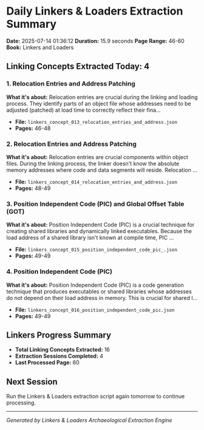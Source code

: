 # Daily Linkers & Loaders Extraction Summary
**Date:** 2025-07-14 01:36:12
**Duration:** 15.9 seconds
**Page Range:** 46-60
**Book:** Linkers and Loaders

## Linking Concepts Extracted Today: 4

### 1. Relocation Entries and Address Patching
**What it's about:** Relocation entries are crucial during the linking and loading process.  They identify parts of an object file whose addresses need to be adjusted (patched) at load time to correctly reflect their fina...

- **File:** `linkers_concept_013_relocation_entries_and_address.json`
- **Pages:** 46-48

### 2. Relocation Entries and Address Patching
**What it's about:** Relocation entries are crucial components within object files.  During the linking process, the linker doesn't know the absolute memory addresses where code and data segments will reside.  Relocation ...

- **File:** `linkers_concept_014_relocation_entries_and_address.json`
- **Pages:** 48-49

### 3. Position Independent Code (PIC) and Global Offset Table (GOT)
**What it's about:** Position Independent Code (PIC) is a crucial technique for creating shared libraries and dynamically linked executables.  Because the load address of a shared library isn't known at compile time, PIC ...

- **File:** `linkers_concept_015_position_independent_code_pic_.json`
- **Pages:** 49-49

### 4. Position Independent Code (PIC)
**What it's about:** Position Independent Code (PIC) is a code generation technique that produces executables or shared libraries whose addresses do not depend on their load address in memory. This is crucial for shared l...

- **File:** `linkers_concept_016_position_independent_code_pic.json`
- **Pages:** 49-49

## Linkers Progress Summary
- **Total Linking Concepts Extracted:** 16
- **Extraction Sessions Completed:** 4
- **Last Processed Page:** 60

## Next Session
Run the Linkers & Loaders extraction script again tomorrow to continue processing.

---
*Generated by Linkers & Loaders Archaeological Extraction Engine*
